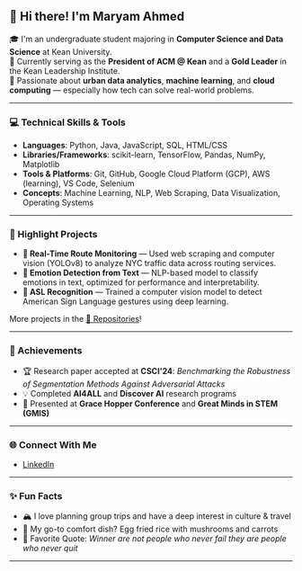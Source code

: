 ## 👋 Hi there! I'm Maryam Ahmed

🎓 I'm an undergraduate student majoring in **Computer Science and Data Science** at Kean University.  
💼 Currently serving as the **President of ACM @ Kean** and a **Gold Leader** in the Kean Leadership Institute.  
🔬 Passionate about **urban data analytics**, **machine learning**, and **cloud computing** — especially how tech can solve real-world problems.

---

### 💻 Technical Skills & Tools
- **Languages**: Python, Java, JavaScript, SQL, HTML/CSS  
- **Libraries/Frameworks**: scikit-learn, TensorFlow, Pandas, NumPy, Matplotlib  
- **Tools & Platforms**: Git, GitHub, Google Cloud Platform (GCP), AWS (learning), VS Code, Selenium  
- **Concepts**: Machine Learning, NLP, Web Scraping, Data Visualization, Operating Systems

---

### 🌟 Highlight Projects
- **🚗 Real-Time Route Monitoring** — Used web scraping and computer vision (YOLOv8) to analyze NYC traffic data across routing services.
- **🧠 Emotion Detection from Text** — NLP-based model to classify emotions in text, optimized for performance and interpretability.
- **🤖 ASL Recognition** — Trained a computer vision model to detect American Sign Language gestures using deep learning.

More projects in the [📂 Repositories](https://github.com/<your-username>?tab=repositories)!

---

### 📌 Achievements
- 🏆 Research paper accepted at **CSCI'24**: *Benchmarking the Robustness of Segmentation Methods Against Adversarial Attacks*
- 💡 Completed **AI4ALL** and **Discover AI** research programs
- 💬 Presented at **Grace Hopper Conference** and **Great Minds in STEM (GMIS)**

---

### 🌐 Connect With Me
- [LinkedIn]([https://www.linkedin.com/in/maryam-ahmed-555813241/])  
<!-- - [Personal Website](https://yourwebsite.com) -->  
<!-- - [Twitter](https://twitter.com/yourhandle) -->

---

### ✨ Fun Facts
- 🏔️ I love planning group trips and have a deep interest in culture & travel  
- 🍳 My go-to comfort dish? Egg fried rice with mushrooms and carrots  
- 💬 Favorite Quote: *Winner are not people who never fail they are people who never quit*

---

<!-- GitHub Stats, Badges, etc. can go here -->

